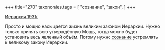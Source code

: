 +++
title="270"
taxonomies.tags = [
 "сознание",
 "закон",
]
+++

[Иерархия 1931г](/agni/1931)

Просто и мощно насыщается жизнь великим законом Иерархии. Нужно только принять всю утверждённую Мощь, тогда можно будет установить весь явленный объём. Потому нужно [сознание](/tags/сознание) устремлять к великому закону Иерархии.   

